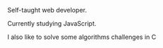 
Self-taught web developer.

Currently studying JavaScript.

I also like to solve some algorithms challenges in C

